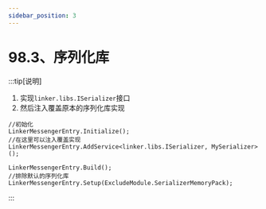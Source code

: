 ```yaml
---
sidebar_position: 3
---
```


# 98.3、序列化库

:::tip[说明]
1. 实现`linker.libs.ISerializer`接口
2. 然后注入覆盖原本的序列化库实现
```
//初始化
LinkerMessengerEntry.Initialize();
//在这里可以注入覆盖实现
LinkerMessengerEntry.AddService<linker.libs.ISerializer, MySerializer>();

LinkerMessengerEntry.Build();
//排除默认的序列化库
LinkerMessengerEntry.Setup(ExcludeModule.SerializerMemoryPack);
```
:::